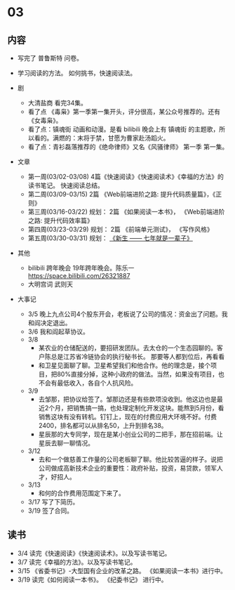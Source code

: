 # 03
## 内容
* 写完了 普鲁斯特 问卷。
* 学习阅读的方法。 如何挑书，快速阅读法。
* 剧
  * 大清盐商 看完34集。
  * 看了点 《毒枭》第一季第一集开头，评分很高，某公众号推荐的。还有《女毒枭》。
  * 看了点：镇魂街 动画和动漫。是看 bilibili 晚会上有 镇魂街 的主题歌，所以看的。满燃的：末将于禁，甘愿为曹家赴汤蹈火。
  * 看了点：青衫磊落推荐的《绝命律师》又名《风骚律师》 第一季 第一集。

* 文章
  * 第一周(03/02-03/08) 4篇《快速阅读》《快速阅读术》《幸福的方法》的读书笔记。 快速阅读总结。
  * 第二周(03/09-03/15) 2篇 《Web前端进阶之路: 提升代码质量篇》，《正则》
  * 第三周(03/16-03/22) 规划： 2篇 《如果阅读一本书》， 《Web前端进阶之路: 提升代码效率篇》
  * 第四周(03/23-03/29) 规划： 2篇 《前端单元测试》， 《写作风格》
  * 第五周(03/30-03/31) 规划： [《新生 —— 七年就是一辈子》](https://b.xinshengdaxue.com/index.html) 
* 其他
  * bilibili 跨年晚会 19年跨年晚会。陈乐一 https://space.bilibili.com/26321887
  * 大明宫词 武则天
* 大事记
  * 3/5 晚上九点公司4个股东开会，老板说了公司的情况：资金出了问题。我和阎决定退出。
  * 3/6 我和阎起草协议。
  * 3/8 
    * 某农业的仓储配送的，要招研发团队。去太仓的一个生态园聊的。客户陈总是江苏省冷链协会的执行秘书长。 那要等人都到位后，再看看
    * 和卫星见面聊了聊。卫星希望我们和他合作。他的理念是，接个项目，把80%直接分掉，这种小政府的做法。当然，如果没有项目，也不会有最低收入，各自个人抗风险。
  * 3/9
    * 去邹那，把协议给签了。邹那边还是有些款项没收到。他这边也是最近2个月，把销售搞一搞，也处理定制化开发这块。能熬到5月份，看销售这块有没有转机。钉钉上，现在的付费应用大环境不好。付费2400，排名都可以从排名50，上升到排名38。
    * 星辰那的大专同学，现在是某小创业公司的二把手，那在招前端。让星辰去聊一聊情况。
  * 3/12
    * 去和一个做慈善工作量的公司老板聊了聊。他比较苦逼的样子。说把公司做成高新技术企业的重要性：政府补贴，投资，易贷款，领军人才，好招人。
  * 3/13
    * 和何的合作费用范围定下来了。
  * 3/17 写了下简历。
  * 3/19 签了合同。

## 读书
* 3/4 读完《快速阅读》《快速阅读术》。以及写读书笔记。
* 3/7 读完《幸福的方法》。以及写读书笔记。
* 3/15 《省委书记》-大型国有企业的改革之路。 《如果阅读一本书》进行中。
* 3/19 读完《如何阅读一本书》。 《纪委书记》 进行中。